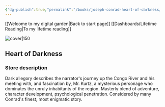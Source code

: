 ```yaml
---
{"dg-publish":true,"permalink":"/books/joseph-conrad-heart-of-darkness/","title":"\"Heart of Darkness\""}
---
```


[[Welcome to my digital garden\|Back to start page]]
[[Dashboards/Lifetime Reading\|To my lifetime reading]]



![cover|150](http://books.google.com/books/content?id=cWDcDAAAQBAJ&printsec=frontcover&img=1&zoom=1&edge=curl&source=gbs_api)

## Heart of Darkness

### Store description

Dark allegory describes the narrator's journey up the Congo River and his meeting with, and fascination by, Mr. Kurtz, a mysterious personage who dominates the unruly inhabitants of the region. Masterly blend of adventure, character development, psychological penetration. Considered by many Conrad's finest, most enigmatic story.


```